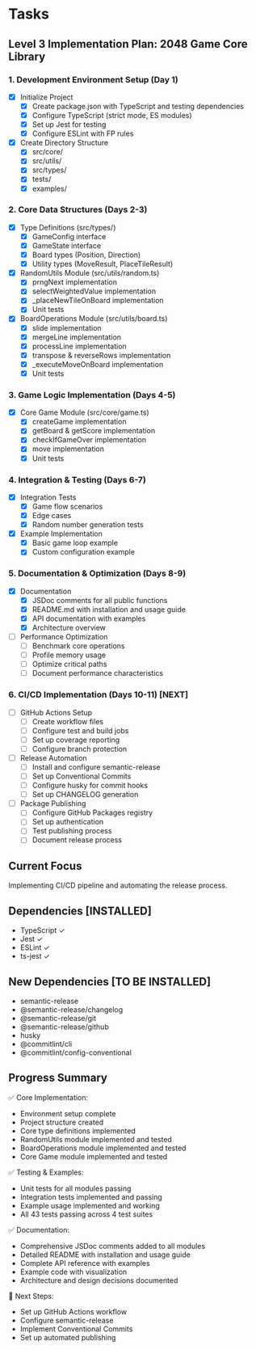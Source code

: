# Tasks

## Level 3 Implementation Plan: 2048 Game Core Library

### 1. Development Environment Setup (Day 1)
- [x] Initialize Project
  - [x] Create package.json with TypeScript and testing dependencies
  - [x] Configure TypeScript (strict mode, ES modules)
  - [x] Set up Jest for testing
  - [x] Configure ESLint with FP rules

- [x] Create Directory Structure
  - [x] src/core/
  - [x] src/utils/
  - [x] src/types/
  - [x] tests/
  - [x] examples/

### 2. Core Data Structures (Days 2-3)
- [x] Type Definitions (src/types/)
  - [x] GameConfig interface
  - [x] GameState interface
  - [x] Board types (Position, Direction)
  - [x] Utility types (MoveResult, PlaceTileResult)

- [x] RandomUtils Module (src/utils/random.ts)
  - [x] prngNext implementation
  - [x] selectWeightedValue implementation
  - [x] _placeNewTileOnBoard implementation
  - [x] Unit tests

- [x] BoardOperations Module (src/utils/board.ts)
  - [x] slide implementation
  - [x] mergeLine implementation
  - [x] processLine implementation
  - [x] transpose & reverseRows implementation
  - [x] _executeMoveOnBoard implementation
  - [x] Unit tests

### 3. Game Logic Implementation (Days 4-5)
- [x] Core Game Module (src/core/game.ts)
  - [x] createGame implementation
  - [x] getBoard & getScore implementation
  - [x] checkIfGameOver implementation
  - [x] move implementation
  - [x] Unit tests

### 4. Integration & Testing (Days 6-7)
- [x] Integration Tests
  - [x] Game flow scenarios
  - [x] Edge cases
  - [x] Random number generation tests

- [x] Example Implementation
  - [x] Basic game loop example
  - [x] Custom configuration example

### 5. Documentation & Optimization (Days 8-9)
- [x] Documentation
  - [x] JSDoc comments for all public functions
  - [x] README.md with installation and usage guide
  - [x] API documentation with examples
  - [x] Architecture overview

- [ ] Performance Optimization
  - [ ] Benchmark core operations
  - [ ] Profile memory usage
  - [ ] Optimize critical paths
  - [ ] Document performance characteristics

### 6. CI/CD Implementation (Days 10-11) [NEXT]
- [ ] GitHub Actions Setup
  - [ ] Create workflow files
  - [ ] Configure test and build jobs
  - [ ] Set up coverage reporting
  - [ ] Configure branch protection

- [ ] Release Automation
  - [ ] Install and configure semantic-release
  - [ ] Set up Conventional Commits
  - [ ] Configure husky for commit hooks
  - [ ] Set up CHANGELOG generation

- [ ] Package Publishing
  - [ ] Configure GitHub Packages registry
  - [ ] Set up authentication
  - [ ] Test publishing process
  - [ ] Document release process

## Current Focus
Implementing CI/CD pipeline and automating the release process.

## Dependencies [INSTALLED]
- TypeScript ✓
- Jest ✓
- ESLint ✓
- ts-jest ✓

## New Dependencies [TO BE INSTALLED]
- semantic-release
- @semantic-release/changelog
- @semantic-release/git
- @semantic-release/github
- husky
- @commitlint/cli
- @commitlint/config-conventional

## Progress Summary
✅ Core Implementation:
- Environment setup complete
- Project structure created
- Core type definitions implemented
- RandomUtils module implemented and tested
- BoardOperations module implemented and tested
- Core Game module implemented and tested

✅ Testing & Examples:
- Unit tests for all modules passing
- Integration tests implemented and passing
- Example usage implemented and working
- All 43 tests passing across 4 test suites

✅ Documentation:
- Comprehensive JSDoc comments added to all modules
- Detailed README with installation and usage guide
- Complete API reference with examples
- Example code with visualization
- Architecture and design decisions documented

🔄 Next Steps:
- Set up GitHub Actions workflow
- Configure semantic-release
- Implement Conventional Commits
- Set up automated publishing
